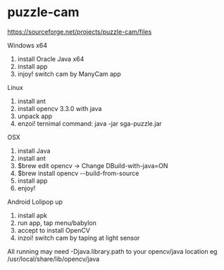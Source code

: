 # puzzle-cam
https://sourceforge.net/projects/puzzle-cam/files

Windows x64
1. install Oracle Java x64
2. install app
3. injoy! switch cam by ManyCam app

Linux
1. install ant
2. install opencv 3.3.0 with java
3. unpack app
4. enzoi! ternimal command: java -jar sga-puzzle.jar
 
  
OSX
 1. install Java 
 2. install ant 
 3. $brew edit opencv -> 
          Change DBuild-with-java=ON 
 4. $brew install opencv --build-from-source 
 5. install app
 6. enjoy! 

Android Lolipop up
1. install apk
2. run app, tap menu/babylon
3. accept to install OpenCV 
4. inzoi! switch cam by taping at light sensor
 
 
All running may need -Djava.library.path to your opencv/java location eg /usr/local/share/lib/opencv/java 
